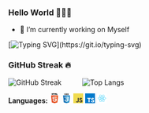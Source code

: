 ### Hello World 👨🏻‍💻

- 🔭 I’m currently working on Myself

[![Typing SVG](https://readme-typing-svg.demolab.com?font=Fira+Code&pause=1000&color=15DA00&width=435&lines=Always+Learn+something...)](https://git.io/typing-svg)

<!--
**APJ-9/APJ-9** is a ✨ _special_ ✨ repository because its `README.md` (this file) appears on your GitHub profile.

Here are some ideas to get you started:

![Akhil's github activity graph](https://activity-graph.herokuapp.com/graph?username=APJ-9&theme=react-dark)
![Akhil's github stats](https://github-readme-stats.vercel.app/api?username=APJ-9&theme=tokyonight&show_icons=true&hide=["issues"])
![](https://komarev.com/ghpvc/?username=APJ-9)

-->

### GitHub Streak 🔥
![GitHub Streak](https://streak-stats.demolab.com/?user=APJ-9)&emsp;&emsp;&emsp;![Top Langs](https://github-readme-stats.vercel.app/api/top-langs/?username=APJ-9&theme=tokyonight&layout=compact)

**Languages:** 
<code><img height="20" src="https://raw.githubusercontent.com/github/explore/80688e429a7d4ef2fca1e82350fe8e3517d3494d/topics/html/html.png"></code>
<code><img height="20" src="https://raw.githubusercontent.com/github/explore/80688e429a7d4ef2fca1e82350fe8e3517d3494d/topics/css/css.png"></code>
<code><img height="20" src="https://raw.githubusercontent.com/github/explore/80688e429a7d4ef2fca1e82350fe8e3517d3494d/topics/javascript/javascript.png"></code>
<code><img height="20" src="https://raw.githubusercontent.com/github/explore/80688e429a7d4ef2fca1e82350fe8e3517d3494d/topics/typescript/typescript.png"></code>
<code><img height="20" src="https://raw.githubusercontent.com/github/explore/80688e429a7d4ef2fca1e82350fe8e3517d3494d/topics/react/react.png"></code>






